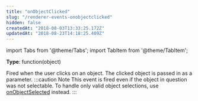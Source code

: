 ```yaml
---
title: "onObjectClicked"
slug: "/renderer-events-onobjectclicked"
hidden: false
createdAt: "2018-08-03T13:33:25.172Z"
updatedAt: "2018-08-23T14:18:25.409Z"
---
```


import Tabs from '@theme/Tabs';
import TabItem from '@theme/TabItem';

**Type**: function(object)

Fired when the user clicks on an object. The clicked object is passed in as a parameter. 
:::caution Note
This event is fired even if the object in question was not selectable. 
To handle only valid object selections, use  [onObjectSelected](doc:renderer-events-onobjectselected) instead.
:::
